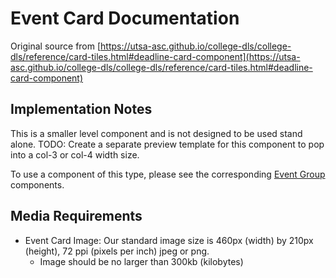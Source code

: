 # Event Card Documentation

Original source from [https://utsa-asc.github.io/college-dls/college-dls/reference/card-tiles.html#deadline-card-component](https://utsa-asc.github.io/college-dls/college-dls/reference/card-tiles.html#deadline-card-component)

## Implementation Notes

This is a smaller level component and is not designed to be used stand alone.  TODO: Create a separate preview template for this component to pop into a col-3 or col-4 width size.

To use a component of this type, please see the corresponding [Event Group](event-group) components.

## Media Requirements

- Event Card Image:  Our standard image size is 460px (width) by 210px (height), 72 ppi (pixels per inch) jpeg or png.
    - Image should be no larger than 300kb (kilobytes)